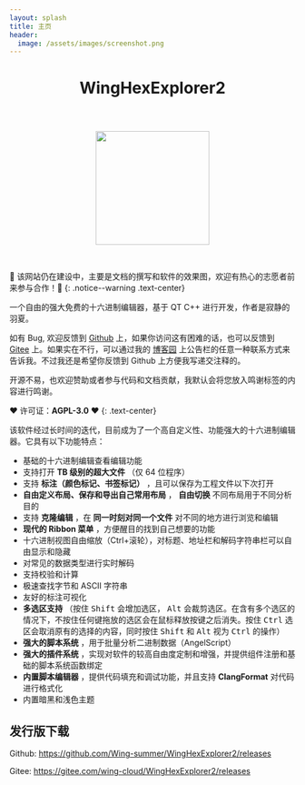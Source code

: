 ```yaml
---
layout: splash
title: 主页
header:
  image: /assets/images/screenshot.png
---
```


<h1>
<p align="center">WingHexExplorer2</p>
</h1>
<br />
<p align="center">
<img alt="" src="{{"/assets/images/appicon.png" | relative_url }}" width=200px />
</p>
<br />

🚧 该网站仍在建设中，主要是文档的撰写和软件的效果图，欢迎有热心的志愿者前来参与合作！🚧
{: .notice--warning .text-center}

一个自由的强大免费的十六进制编辑器，基于 QT C++ 进行开发，作者是寂静的羽夏。

如有 Bug, 欢迎反馈到 [Github](https://github.com/Wing-summer/WingHexExplorer2/issues) 上，如果你访问这有困难的话，也可以反馈到 [Gitee](https://gitee.com/wing-cloud/WingHexExplorer2/issues) 上。如果实在不行，可以通过我的 [博客园](https://www.cnblogs.com/wingsummer) 上公告栏的任意一种联系方式来告诉我。不过我还是希望你反馈到 Github 上方便我写递交注释的。

开源不易，也欢迎赞助或者参与代码和文档贡献，我默认会将您放入鸣谢标签的内容进行鸣谢。

❤️ 许可证：**AGPL-3.0** ❤️
{: .text-center}

该软件经过长时间的迭代，目前成为了一个高自定义性、功能强大的十六进制编辑器。它具有以下功能特点：

- 基础的十六进制编辑查看编辑功能
- 支持打开 **TB 级别的超大文件** （仅 64 位程序）
- 支持 **标注（颜色标记、书签标记）** ，且可以保存为工程文件以下次打开
- **自由定义布局、保存和导出自己常用布局** ， **自由切换** 不同布局用于不同分析目的
- 支持 **克隆编辑** ，在 **同一时刻对同一个文件** 对不同的地方进行浏览和编辑
- **现代的 Ribbon 菜单** ，方便醒目的找到自己想要的功能
- 十六进制视图自由缩放（Ctrl+滚轮），对标题、地址栏和解码字符串栏可以自由显示和隐藏
- 对常见的数据类型进行实时解码
- 支持校验和计算
- 极速查找字节和 ASCII 字符串
- 友好的标注可视化
- **多选区支持** （按住 <kbd>Shift</kbd> 会增加选区， <kbd>Alt</kbd> 会裁剪选区。在含有多个选区的情况下，不按住任何键拖放的选区会在鼠标释放按键之后消失。按住 <kbd>Ctrl</kbd> 选区会取消原有的选择的内容，同时按住 <kbd>Shift</kbd> 和 <kbd>Alt</kbd> 视为 <kbd>Ctrl</kbd> 的操作）
- **强大的脚本系统** ，用于批量分析二进制数据（AngelScript）
- **强大的插件系统** ，实现对软件的较高自由度定制和增强，并提供组件注册和基础的脚本系统函数绑定
- **内置脚本编辑器** ，提供代码填充和调试功能，并且支持 **ClangFormat** 对代码进行格式化
- 内置暗黑和浅色主题

## 发行版下载

Github: <https://github.com/Wing-summer/WingHexExplorer2/releases>

Gitee: <https://gitee.com/wing-cloud/WingHexExplorer2/releases>
